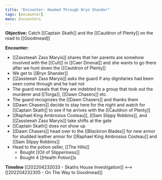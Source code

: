 ```yaml
---
title: "Encounter: Headed Through Bryn Shander"
tags: [encounter]
menu: Encounters
---
```

**Objective:** Catch [[Captain Skath]] and the [[Cauldron of Plenty]] on the road to [[Goodmead]]

**Encounter:**
- [[Zassteeah Zass Maryis]] shares that her parents are somehow involved with the [[Cult]] in [[Caer Dineval]] and she wants to go there after we hunt down the [[Cauldron of Plenty]]
- We get to [[Bryn Shander]]
- [[Zassteeah Zass Maryis]] asks the guard if any dignitaries had been seen come through and he had not
- The guard reveals that they are indebted to a group that took out the murderer and [[Torga]], [[Dawn Chasers]] etc.
- The guard recognizes the [[Dawn Chasers]] and thanks them
- [[Dawn Chasers]] decide to stay here for the night and watch for [[Captain Skath]] to see if he arrives with the [[Cauldron of Plenty]]
- [[Raphael King Ambrosius Costeau]], [[Sam Slippy Robbins]], and [[Zassteeah Zass Maryis]] take shifts at the gate
- [[Captain Skath]] does not show up
- [[Dawn Chasers]] head over to the [[Blackiron Blades]] for new armor for studded leather armor for [[Raphael King Ambrosius Costeau]] and [[Sam Slippy Robbins]]
- Head to the potion seller, [[The Hills]]
	- Bought [[Oil of Slipperiness]]
	- Bought 4 [[Health Potion]]s

**Timeline**
[[202204232033 - Skaths House Investigation]] <--> [[202204232305 - On The Way to Goodmead]]